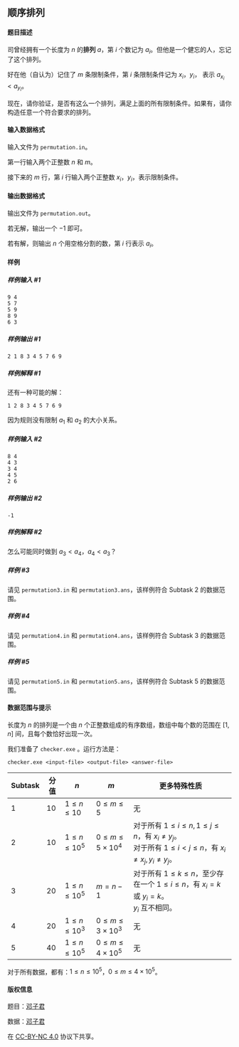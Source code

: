 ## 顺序排列

#### 题目描述

司曾经拥有一个长度为 $n$ 的**排列** $a$，第 $i$ 个数记为 $a_i$。但他是一个健忘的人，忘记了这个排列。

好在他（自认为）记住了 $m$ 条限制条件，第 $i$ 条限制条件记为 $x_i$，$y_i$， 表示 $a_{x_i}<a_{y_i}$。

现在，请你验证，是否有这么一个排列，满足上面的所有限制条件。如果有，请你构造任意一个符合要求的排列。

#### 输入数据格式

输入文件为 `permutation.in`。

第一行输入两个正整数 $n$ 和 $m$。

接下来的 $m$ 行，第 $i$ 行输入两个正整数 $x_i$，$y_i$，表示限制条件。

#### 输出数据格式

输出文件为 `permutation.out`。

若无解，输出一个 $-1$ 即可。

若有解，则输出 $n$ 个用空格分割的数，第 $i$ 行表示 $a_i$。

#### 样例

##### 样例输入 #1

```
9 4
5 7
5 9
8 9
6 3
```

##### 样例输出 #1

```
2 1 8 3 4 5 7 6 9
```

##### 样例解释 #1

还有一种可能的解：

```
1 2 8 3 4 5 7 6 9
```

因为规则没有限制 $a_1$ 和 $a_2$ 的大小关系。

##### 样例输入 #2

```
8 4
4 3
3 4
4 5
2 6
```

##### 样例输出 #2

```
-1
```

##### 样例解释 #2

怎么可能同时做到 $a_3<a_4$，$a_4<a_3$？

##### 样例 #3

请见 `permutation3.in` 和 `permutation3.ans`，该样例符合 Subtask 2 的数据范围。

##### 样例 #4

请见 `permutation4.in` 和 `permutation4.ans`，该样例符合 Subtask 3 的数据范围。

##### 样例 #5

请见 `permutation5.in` 和 `permutation5.ans`，该样例符合 Subtask 5 的数据范围。

#### 数据范围与提示

长度为 $n$ 的排列是一个由 $n$ 个正整数组成的有序数组，数组中每个数的范围在 $[1,n]$ 间，且每个数恰好出现一次。

我们准备了 `checker.exe` 。运行方法是：

```shell
checker.exe <input-file> <output-file> <answer-file>
```

| Subtask | 分值 | $n$             | $m$                    | 更多特殊性质                                                 |
| ------- | ---- | --------------- | ---------------------- | ------------------------------------------------------------ |
| 1       | 10   | $1\le n\le10$   | $0\le m\le5$           | 无                                                           |
| 2       | 10   | $1\le n\le10^5$ | $0\le m\le5\times10^4$ | 对于所有 $1\le i\le n,1\le j\le n$，有 $x_i\neq y_j$。<br>对于所有 $1\le i<j\le n$，有 $x_i\neq x_j,y_i\neq y_j$。 |
| 3       | 20   | $1\le n\le10^5$ | $m=n-1$                | 对于所有 $1\le k\le n$，至少存在一个 $1\le i\le n$，有 $x_i=k$ 或 $y_i=k$。<br>$y_i$ 互不相同。 |
| 4       | 20   | $1\le n\le10^3$ | $0\le m\le3\times10^3$ | 无                                                           |
| 5       | 40   | $1\le n\le10^5$ | $0\le m\le4\times10^5$ | 无                                                           |

对于所有数据，都有：$1\le n\le10^5$，$0\le m\le4\times10^5$。

#### 版权信息

题目：[邓子君](https://www.luogu.com.cn/user/387836)

数据：[邓子君](https://www.luogu.com.cn/user/387836)

在 [CC-BY-NC 4.0](https://creativecommons.org/licenses/by-nc/4.0/legalcode.zh-hans) 协议下共享。